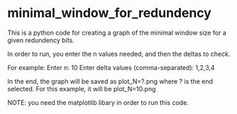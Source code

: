 # minimal_window_for_redundency

This is a python code for creating a graph of the minimal window size for a given redundency bits.

In order to run, you enter the n values needed, and then the deltas to check.

For example:
Enter n: 10
Enter delta values (comma-separated): 1,2,3,4

In the end, the graph will be saved as plot_N=?.png where ? is the end selected.
For this example, it will be plot_N=10.png

NOTE: you need the matplotlib libary in order to run this code.
